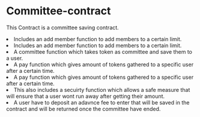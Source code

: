 # Committee-contract
This Contract is a committee saving contract.
<li>Includes an add member function to add members to a certain limit.
<li>Includes an add member function to add members to a certain limit.
<li>A committee function which takes token as committee and save them to a user.
<li>A pay function which gives amount of tokens gathered to a specific user after a certain time.
<li>A pay function which gives amount of tokens gathered to a specific user after a certain time.
<li>This also includes a secuirty function which allows a safe measure that will ensure that a user wont run away after getting their amount.
<li>A user have to deposit an adavnce fee to enter that will be saved in the contract and will be returned once the committee have ended. 
    
